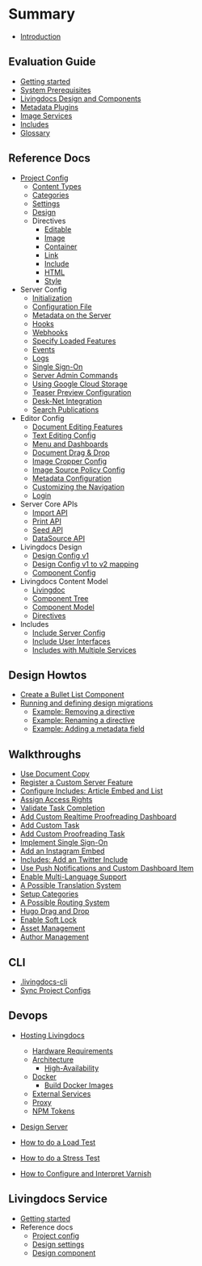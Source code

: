 # Summary
* [Introduction](./README.md)

## Evaluation Guide
* [Getting started](walkthroughs/getting_started.md)
* [System Prerequisites](walkthroughs/getting-started-with-local-development.md)
* [Livingdocs Design and Components](reference-docs/common-designs/create_designs.md)
* [Metadata Plugins](walkthroughs/metadata/metadata-examples.md)
* [Image Services](concepts/images/image-services.md)
* [Includes](reference-docs/doc-includes/intro.md)
* [Glossary](./DICTIONARY.md)

## Reference Docs

* [Project Config](reference-docs/project-config/README.md)
  * [Content Types](reference-docs/project-config/content_types.md)
  * [Categories](reference-docs/project-config/categories.md)
  * [Settings](reference-docs/project-config/settings.md)
  * [Design](reference-docs/project-config/design.md)
  * Directives
    * [Editable](reference-docs/project-config/directives/editable.md)
    * [Image](reference-docs/project-config/directives/image.md)
    * [Container](reference-docs/project-config/directives/container.md)
    * [Link](reference-docs/project-config/directives/link.md)
    * [Include](reference-docs/project-config/directives/include.md)
    * [HTML](reference-docs/project-config/directives/html.md)
    * [Style](reference-docs/project-config/directives/style.md)
* Server Config
  * [Initialization](reference-docs/server-extensions/server-initalization.md)
  * [Configuration File](reference-docs/server-configuration/config.md)
  * [Metadata on the Server](reference-docs/server-configuration/metadata.md)
  * [Hooks](reference-docs/server-configuration/hooks.md)
  * [Webhooks](reference-docs/server-configuration/webhooks.md)
  * [Specify Loaded Features](reference-docs/server-configuration/stack.md)
  * [Events](reference-docs/server-extensions/events.md)
  * [Logs](reference-docs/server-configuration/logging.md)
  * [Single Sign-On](reference-docs/server-configuration/single_sign-on.md)
  * [Server Admin Commands](reference-docs/server-configuration/admin-commands.md)
  * [Using Google Cloud Storage](reference-docs/server-configuration/google-cloud-storage.md)
  * [Teaser Preview Configuration](reference-docs/server-configuration/teaser-preview-config.md)
  * [Desk-Net Integration](reference-docs/server-configuration/desknet-integration.md)
  * [Search Publications](reference-docs/server-configuration/publication-index.md)
* Editor Config
  * [Document Editing Features](reference-docs/editor-configuration/editing-features.md)
  * [Text Editing Config](reference-docs/editor-configuration/text-editing.md)
  * [Menu and Dashboards](reference-docs/editor-configuration/menu-and-dashboards.md)
  * [Document Drag & Drop](reference-docs/editor-configuration/document-drag-drop.md)
  * [Image Cropper Config](reference-docs/editor-configuration/image-cropping.md)
  * [Image Source Policy Config](reference-docs/editor-configuration/image-source-policy.md)
  * [Metadata Configuration](reference-docs/editor-configuration/metadata.md)
  * [Customizing the Navigation](reference-docs/editor-configuration/main-navigation.md)
  * [Login](reference-docs/editor-configuration/login.md)
* Server Core APIs
  * [Import API](reference-docs/server-api/import_api.md)
  * [Print API](reference-docs/server-api/print-api.md)
  * [Seed API](reference-docs/server-api/seed_api.md)
  * [DataSource API](reference-docs/server-api/data_source_api.md)
* Livingdocs Design
  * [Design Config v1](reference-docs/common-designs/design_config_v1.md)
  * [Design Config v1 to v2 mapping](reference-docs/common-designs/design_config_v1_to_v2.md)
  * [Component Config](reference-docs/common-designs/component_config.md)
* Livingdocs Content Model
  * [Livingdoc](reference-docs/common-livingdoc/livingdoc.md)
  * [Component Tree](reference-docs/common-livingdoc/component_tree.md)
  * [Component Model](reference-docs/common-livingdoc/component_model.md)
  * [Directives](reference-docs/common-livingdoc/directives.md)
* Includes
  * [Include Server Config](reference-docs/doc-includes/server_customization.md)
  * [Include User Interfaces](reference-docs/doc-includes/editor_customization.md)
  * [Includes with Multiple Services](reference-docs/doc-includes/service_multiselect.md)

## Design Howtos

* [Create a Bullet List Component](reference-docs/common-designs/list_example.md)
* [Running and defining design migrations](concepts/document-migrations/migrations.md)
  * [Example: Removing a directive](concepts/document-migrations/examples/remove_directive.md)
  * [Example: Renaming a directive](concepts/document-migrations/examples/rename_directive.md)
  * [Example: Adding a metadata field](concepts/document-migrations/examples/add_metadata_field.md)

## Walkthroughs

* [Use Document Copy](concepts/copying-documents/document_copy_feature.md)
* [Register a Custom Server Feature](walkthroughs/add_customizations.md)
* [Configure Includes: Article Embed and List](reference-docs/doc-includes/embed_and_list.md)
* [Assign Access Rights](administration/access_rights.md)
* [Validate Task Completion](walkthroughs/validate_tasks.md)
* [Add Custom Realtime Proofreading Dashboard](walkthroughs/add-custom-realtime-proofreading-dashboard.md)
* [Add Custom Task](walkthroughs/add-custom-task.md)
* [Add Custom Proofreading Task](walkthroughs/add-custom-proofreading-task.md)
* [Implement Single Sign-On](walkthroughs/github-login.md)
* [Add an Instagram Embed](walkthroughs/instagram_embed.md)
* [Includes: Add an Twitter Include](walkthroughs/twitter_include_embed.md)
* [Use Push Notifications and Custom Dashboard Item](walkthroughs/push_notifications.md)
* [Enable Multi-Language Support](walkthroughs/setup_multilanguage.md)
* [A Possible Translation System](walkthroughs/translations_example.md)
* [Setup Categories](walkthroughs/activate-categories.md)
* [A Possible Routing System](reference-docs/server-public-api/routing-system.md)
* [Hugo Drag and Drop](reference-docs/server-extensions/hugo-dnd.md)
* [Enable Soft Lock](walkthroughs/enable-soft-lock.md)
* [Asset Management](reference-docs/common-livingdoc/asset-management.md)
* [Author Management](walkthroughs/prefill-author.md)

## CLI

* [.livingdocs-cli](livingdocs-cli/cli-dotfile.md)
* [Sync Project Configs](livingdocs-cli/sync-configs.md)

## Devops

* [Hosting Livingdocs](setup-and-deployment/self-hosting.md)

  * [Hardware Requirements](setup-and-deployment/hardware-requirements.md)
  * [Architecture](setup-and-deployment/high-availability/README.md)
    * [High-Availability](setup-and-deployment/high-availability/high-availability-setup.md)
  * [Docker](setup-and-deployment/docker/README.md)
    * [Build Docker Images](setup-and-deployment/docker/build-docker-images.md)
  * [External Services](setup-and-deployment/external-services.md)
  * [Proxy](setup-and-deployment/proxy.md)
  * [NPM Tokens](setup-and-deployment/npm/access-private-npm-modules.md)

* [Design Server](reference-docs/server-configuration/design-servers.md)
* [How to do a Load Test](reference-docs/maintenance/how-to-do-a-load-test.md)
* [How to do a Stress Test](https://github.com/DaRaFF/stress-test-example#how-to-make-a-simple-stress-test)
* [How to Configure and Interpret Varnish](reference-docs/maintenance/how-to-varnish.md)


## Livingdocs Service
* [Getting started](service/getting_started.md)
* Reference docs
  * [Project config](service/project_config.md)
  * [Design settings](service/design_settings_config.md)
  * [Design component](service/design_component_settings_config.md)

<!-- ## Livingdocs core development

* Editor
  * [Styleguide](reference-docs/editor-styleguide/styleguide.md)
  * [Why use an image service?](concepts/images/why-an-image-service.md)
  * [Responsive background images](concepts/images/responsive-bg-images.md)
* Server
  * [Editing API](reference-docs/server-editing-api/README.md)
    * [Basics](reference-docs/server-editing-api/api_basics.md)
    * [CORS](reference-docs/server-editing-api/api_cors.md)
    * [Error](reference-docs/server-editing-api/api_errors.md)
    * [Authentication](reference-docs/server-editing-api/editing_api_authentication.md)
    * [Design](reference-docs/server-editing-api/editing_api_design.md)
    * [Lists](reference-docs/server-editing-api/editing_api_document_list.md)
    * [Documents](reference-docs/server-editing-api/editing_api_documents.md)
    * [Revisions](reference-docs/server-editing-api/editing_api_revisions.md)
    * [Publications](reference-docs/server-editing-api/editing_api_publications.md)
    * [Users](reference-docs/server-editing-api/editing_api_users.md)
    * [Projects](reference-docs/server-editing-api/editing_api_spaces.md)
    * [Hooks](reference-docs/server-editing-api/editing_api_hooks.md)
* Framework
  * [Browser API](reference-docs/common-livingdoc/browser_api.md) -->
